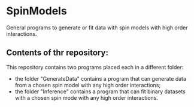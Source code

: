 # SpinModels
General programs to generate or fit data with spin models with high order interactions.

## Contents of thr repository:
This repository contains two programs placed each in a different folder:
  - the folder "GenerateData" contains a program that can generate data from a chosen spin model with any high order interactions;
  - the folder "Inference" contains a program that can fit binary datasets with a chosen spin mode with any high order interactions.
